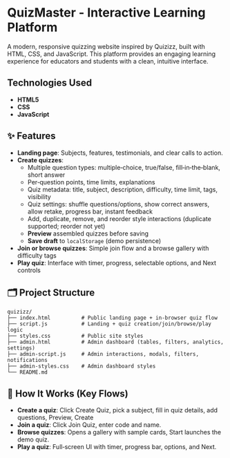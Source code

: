 # QuizMaster - Interactive Learning Platform

A modern, responsive quizzing website inspired by Quizizz, built with HTML, CSS, and JavaScript. This platform provides an engaging learning experience for educators and students with a clean, intuitive interface.


##  Technologies Used

- **HTML5**
- **CSS**
- **JavaScript**

## ✨ Features

- **Landing page**: Subjects, features, testimonials, and clear calls to action.
- **Create quizzes**:
  - Multiple question types: multiple‑choice, true/false, fill‑in‑the‑blank, short answer
  - Per‑question points, time limits, explanations
  - Quiz metadata: title, subject, description, difficulty, time limit, tags, visibility
  - Quiz settings: shuffle questions/options, show correct answers, allow retake, progress bar, instant feedback
  - Add, duplicate, remove, and reorder style interactions (duplicate supported; reorder not yet)
  - **Preview** assembled quizzes before saving
  - **Save draft** to `localStorage` (demo persistence)
- **Join or browse quizzes**: Simple join flow and a browse gallery with difficulty tags
- **Play quiz**: Interface with timer, progress, selectable options, and Next controls

## 🗂️ Project Structure
```
quizizz/
├── index.html          # Public landing page + in‑browser quiz flow
├── script.js           # Landing + quiz creation/join/browse/play logic
├── styles.css          # Public site styles
├── admin.html          # Admin dashboard (tables, filters, analytics, settings)
├── admin-script.js     # Admin interactions, modals, filters, notifications
├── admin-styles.css    # Admin dashboard styles
└── README.md
```

## 🧩 How It Works (Key Flows)

- **Create a quiz**: Click Create Quiz, pick a subject, fill in quiz details, add questions, Preview, Create
- **Join a quiz**: Click Join Quiz, enter code and name.
- **Browse quizzes**: Opens a gallery with sample cards, Start launches the demo quiz.
- **Play a quiz**: Full‑screen UI with timer, progress bar, options, and Next.

